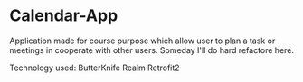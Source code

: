 # Calendar-App
Application made for course purpose which allow user to plan a task or meetings in cooperate with other users. Someday I'll do hard refactore here.

Technology used:
ButterKnife
Realm
Retrofit2
